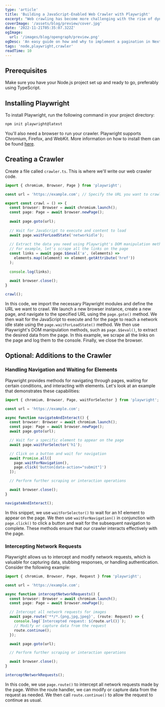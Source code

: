 ```yaml
---
type: 'article'
title: 'Building a JavaScript-Enabled Web Crawler with Playwright'
excerpt: "Web crawling has become more challenging with the rise of dynamic websites that rely heavily on JavaScript. To create a powerful web crawler that can handle JavaScript-rendered pages, we need a solution that can execute JavaScript code. In this tutorial, we'll explore how to build a JavaScript-enabled web crawler using Node.js, TypeScript, and the Playwright library. Playwright provides a high-level API for automating web browsers, making it an excellent choice for our project."
coverImage: '/assets/blog/preview/cover.jpg'
date: '2022-11-21T05:35:07.322Z'
ogImage:
  url: '/images/blog/opengraph/preview.png'
ogDesc: 'An easy guide on how and why to implement a pagination in Next.JS'
tags: 'node,playwright,crawler'
readTime: 10
---
```


## Prerequisites

Make sure you have your Node.js project set up and ready to go, preferably using TypeScript.

## Installing Playwright

To install Playwright, run the following command in your project directory:

```bash
npm init playwright@latest
```

You'll also need a browser to run your crawler. Playwright supports Chromium, Firefox, and WebKit. More information on how to install them can be found [here](https://playwright.dev/docs/intro#installing-playwright).

## Creating a Crawler

Create a file called ``crawler.ts``. This is where we'll write our web crawler code.

```ts
import { chromium, Browser, Page } from 'playwright';

const url = 'https://example.com'; // Specify the URL you want to crawl

export const crawl = () => {
  const browser: Browser = await chromium.launch();
  const page: Page = await browser.newPage();
  
  await page.goto(url);
  
  // Wait for JavaScript to execute and content to load
  await page.waitForLoadState('networkidle');
  
  // Extract the data you need using Playwright's DOM manipulation methods
  // For example, let's scrape all the links on the page
  const links = await page.$$eval('a', (elements) =>
    elements.map((element) => element.getAttribute('href'))
  );
  
  console.log(links);
  
  await browser.close();
}

crawl();
```

In this code, we import the necessary Playwright modules and define the URL we want to crawl. We launch a new browser instance, create a new page, and navigate to the specified URL using the ``page.goto()`` method. We then wait for the JavaScript to execute and for the page to reach a network idle state using the ``page.waitForLoadState()`` method. We then use Playwright's DOM manipulation methods, such as ``page.$$eval()``, to extract the desired data from the page. In this example, we scrape all the links on the page and log them to the console. Finally, we close the browser.

## Optional: Additions to the Crawler

### Handling Navigation and Waiting for Elements

Playwright provides methods for navigating through pages, waiting for certain conditions, and interacting with elements. Let's look at an example that demonstrates these capabilities:

```ts
import { chromium, Browser, Page, waitForSelector } from 'playwright';

const url = 'https://example.com';

async function navigateAndInteract() {
  const browser: Browser = await chromium.launch();
  const page: Page = await browser.newPage();
  await page.goto(url);

  // Wait for a specific element to appear on the page
  await page.waitForSelector('h1');

  // Click on a button and wait for navigation
  await Promise.all([
    page.waitForNavigation(),
    page.click('button[data-action="submit"]')
  ]);

  // Perform further scraping or interaction operations

  await browser.close();
}

navigateAndInteract();
```

In this snippet, we use ``waitForSelector()`` to wait for an h1 element to appear on the page. We then use ``waitForNavigation()`` in conjunction with ``page.click()`` to click a button and wait for the subsequent navigation to complete. These methods ensure that our crawler interacts effectively with the page.

### Intercepting Network Requests

Playwright allows us to intercept and modify network requests, which is valuable for capturing data, stubbing responses, or handling authentication. Consider the following example:

```ts
import { chromium, Browser, Page, Request } from 'playwright';

const url = 'https://example.com';

async function interceptNetworkRequests() {
  const browser: Browser = await chromium.launch();
  const page: Page = await browser.newPage();

  // Intercept all network requests for images
  await page.route('**/*.{png,jpg,jpeg}', (route: Request) => {
    console.log(`Intercepted request: ${route.url()}`);
    // Modify or capture data from the request
    route.continue();
  });

  await page.goto(url);

  // Perform further scraping or interaction operations

  await browser.close();
}

interceptNetworkRequests();
```

In this code, we use ``page.route()`` to intercept all network requests made by the page. Within the route handler, we can modify or capture data from the request as needed. We then call ``route.continue()`` to allow the request to continue as usual.
